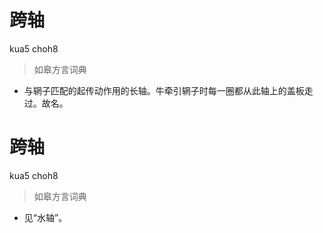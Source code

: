 # 跨轴
kua5 choh8
> 如皋方言词典
- 与辋子匹配的起传动作用的长轴。牛牵引辋子时每一圈都从此轴上的盖板走过。故名。

# 跨轴
kua5 choh8
> 如皋方言词典
- 见“水轴”。
